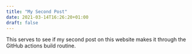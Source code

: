 ```yaml
---
title: "My Second Post"
date: 2021-03-14T16:26:20+01:00
draft: false
---
```


This serves to see if my second post on this website makes it through the GitHub actions build routine.
